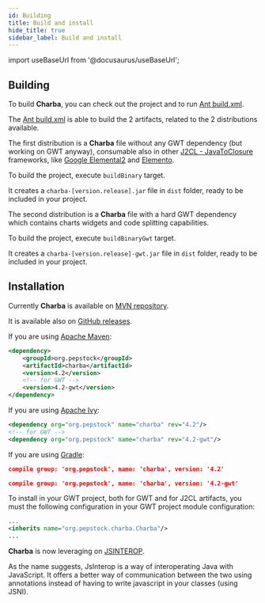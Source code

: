 ```yaml
---
id: Building
title: Build and install
hide_title: true
sidebar_label: Build and install
---
```

import useBaseUrl from '@docusaurus/useBaseUrl';

## Building

To build **Charba**, you can check out the project and to run [Ant build.xml](https://github.com/pepstock-org/Charba/blob/4.2/build.xml).

The [Ant build.xml](https://github.com/pepstock-org/Charba/blob/4.2/build.xml) is able to build the 2 artifacts, related to the 2 distributions available.

The first distribution is a **Charba** file without any GWT dependency (but working on GWT anyway), consumable also in other [J2CL - JavaToClosure](https://github.com/google/j2cl) frameworks, like [Google Elemental2](https://github.com/google/elemental2) and [Elemento](https://github.com/hal/elemento).

To build the project, execute `buildBinary` target.

It creates a `charba-[version.release].jar` file in `dist` folder, ready to be included in your project.

The second distribution is a **Charba** file with a hard GWT dependency which contains charts widgets and code splitting capabilities.

To build the project, execute `buildBinaryGwt` target.

It creates a `charba-[version.release]-gwt.jar` file in `dist` folder, ready to be included in your project.

## Installation

Currently **Charba** is available on [MVN repository](https://mvnrepository.com/artifact/org.pepstock/charba).

It is available also on [GitHub releases](https://github.com/pepstock-org/Charba/releases).

If you are using [Apache Maven](https://maven.apache.org/):

```xml
<dependency>
    <groupId>org.pepstock</groupId>
    <artifactId>charba</artifactId>
    <version>4.2</version>
    <!-- for GWT -->
    <version>4.2-gwt</version>
</dependency>
```

If you are using [Apache Ivy](http://ant.apache.org/ivy/):

```xml
<dependency org="org.pepstock" name="charba" rev="4.2"/>
<!-- for GWT -->
<dependency org="org.pepstock" name="charba" rev="4.2-gwt"/>
```

If you are using [Gradle](https://gradle.org/):

```json
compile group: 'org.pepstock', name: 'charba', version: '4.2'

compile group: 'org.pepstock', name: 'charba', version: '4.2-gwt'
```

To install in your GWT project, both for GWT and for J2CL artifacts, you must the following configuration in your GWT project module configuration:

```xml
...
<inherits name="org.pepstock.charba.Charba"/>
...
```

**Charba** is now leveraging on [JSINTEROP](http://www.gwtproject.org/doc/latest/DevGuideCodingBasicsJsInterop.html).

As the name suggests, JsInterop is a way of interoperating Java with JavaScript. It offers a better way of communication between the two using annotations instead of having to write javascript in your classes (using JSNI).
